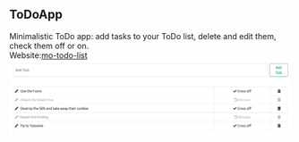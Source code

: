 ## ToDoApp 
Minimalistic ToDo app: add tasks to your ToDo list, delete and edit them, check them off or on.\
Website:[mo-todo-list](https://mo-todo-list.herokuapp.com/)
![картинка](https://github.com/anvandev/ToDoApp/blob/dev/static/img/img1.png)
